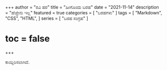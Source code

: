 +++
author = "ರವಿ ಹರ"
title = "ಹೀಗೊಂದು ಬರಹ"
date = "2021-11-14"
description = "ಹೆಚ್ಚೇನು ಇಲ್ಲ"
featured = true
categories = [
  "ಬರಹಗಳು"
]
tags = [
  "Markdown",
  "CSS",
  "HTML",
]
series = [
  "ಬರಹ ಸಂಗ್ರಹ"
]
# toc = false
+++

ಕಾಯ್ದಿರಿಸಲಾಗಿದೆ.
